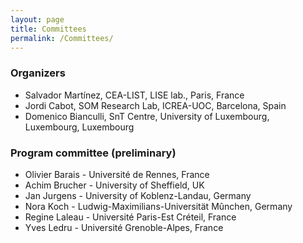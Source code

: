```yaml
---
layout: page
title: Committees
permalink: /Committees/
---
```


### Organizers

 * Salvador Martínez, CEA-LIST, LISE lab., Paris, France
 * Jordi Cabot, SOM Research Lab, ICREA-UOC, Barcelona, Spain
 * Domenico Bianculli, SnT Centre, University of Luxembourg, Luxembourg, Luxembourg

### Program committee (preliminary)

 * Olivier Barais - Université de Rennes, France
 * Achim Brucher - University of Sheffield, UK
 * Jan Jurgens - University of Koblenz-Landau, Germany
 * Nora Koch - Ludwig-Maximilians-Universität Mûnchen, Germany
 * Regine Laleau - Université Paris-Est Créteil, France
 * Yves Ledru - Université Grenoble-Alpes, France
  
